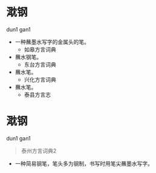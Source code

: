# 㴷钢
dun1 gan1
+ 一种蘸墨水写字的金属头的笔。
  * 如皋方言词典
+ 蘸水钢笔。
  * 东台方言词典
+ 蘸水笔。
  * 兴化方言词典
+ 蘸水笔。
  * 泰县方言志


# 㴷钢
dun1 gan1
> 泰州方言词典2
- 一种简易钢笔，笔头多为钢制，书写时用笔尖蘸墨水写字。